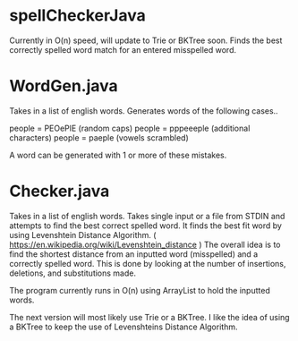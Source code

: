 # spellCheckerJava
Currently in O(n) speed, will update to Trie or BKTree soon.
Finds the best correctly spelled word match for an entered misspelled word.

# WordGen.java

Takes in a list of english words.
Generates words of the following cases..

people = PEOePlE (random caps)
people = pppeeeple (additional characters)
people = paeple (vowels scrambled)

A word can be generated with 1 or more of these mistakes.  

# Checker.java

Takes in a list of english words.
Takes single input or a file from STDIN and attempts to find the best correct spelled word.
It finds the best fit word by using Levenshtein Distance Algorithm. ( https://en.wikipedia.org/wiki/Levenshtein_distance )
The overall idea is to find the shortest distance from an inputted word (misspelled) and a correctly spelled word. This is done by looking at the number of insertions, deletions, and substitutions made.  

The program currently runs in O(n) using ArrayList to hold the inputted words.  

The next version will most likely use Trie or a BKTree.  I like the idea of using a BKTree to keep the use of Levenshteins Distance Algorithm.  


